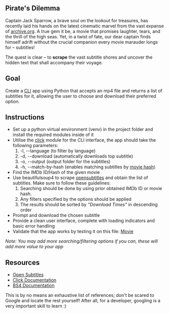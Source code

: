 ## **Pirate's Dilemma**

Captain Jack Sparrow, a brave soul on the lookout for treasures, has recently laid his hands on the latest cinematic marvel from the vast expanse of [archive.org](http://archive.org/). A true gem it be, a movie that promises laughter, tears, and the thrill of the high seas. Yet, in a twist of fate, our dear captain finds himself adrift without the crucial companion every movie marauder longs for – subtitles!

The quest is clear – to **scrape** the vast subtitle shores and uncover the hidden text that shall accompany their voyage.


## **Goal**

Create a [CLI](https://en.wikipedia.org/wiki/Command-line_interface) app using Python that accepts an mp4 file and returns a list of subtitles for it, allowing the user to choose and download their preferred option.


## **Instructions**



* Set up a python virtual environment (venv) in the project folder and install the required modules inside of it
* Utilise the [click](https://click.palletsprojects.com/en/8.1.x/) module for the CLI interface, the app should take the following parameters:
    1. -l, --language (to filter by language)
    2. -d, --download (automatically downloads top subtitle)
    3. -o, --output (output folder for the subtitles)
    4. -h, --match-by-hash (enables matching subtitles by [movie hash](https://trac.opensubtitles.org/projects/opensubtitles/wiki/HashSourceCodes))
* Find the IMDb ID/Hash of the given movie
* Use beautifulsoup4 to scrape [opensubtitles](https://www.opensubtitles.org/en/search/subs) and obtain the list of subtitles. Make sure to follow these guidelines:
  1. Searching should be done by using prior obtained IMDb ID or movie hash.
  2. Any filters specified by the options should be applied
  3. The results should be sorted by _"Download Times"_ in descending order
* Prompt and download the chosen subtitle
* Provide a clean user interface, complete with loading indicators and basic error handling
* Validate that the app works by testing it on this file: [Movie](https://archive.org/download/plan-9-from-outer-space/plan-9-from-outer-space.mpeg4)

_Note: You may add more searching/filtering options if you can, these will add more value to your app_


## **Resources**



* [Open Subtitles](https://www.opensubtitles.org/en/search)
* [Click Documentation](https://click.palletsprojects.com/en/8.1.x/)
* [BS4 Documentation](https://www.crummy.com/software/BeautifulSoup/)

This is by no means an exhaustive list of references; don't be scared to Google and locate the rest yourself! After all, for a developer, googling is a very important skill to learn :)
